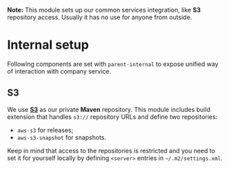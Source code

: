 <!---
# This file is part of the ChillDev-Parent.
#
# @license http://mit-license.org/ The MIT license
# @copyright 2018 © by Rafał Wrzeszcz - Wrzasq.pl.
-->

**Note:** This module sets up our common services integration, like **S3** repository access. Usually it has no use for
anyone from outside.

# Internal setup

Following components are set with `parent-internal` to expose unified way of interaction with company service.

## S3

We use [**S3**](https://aws.amazon.com/s3/) as our private **Maven** repository. This module includes build extension
that handles `s3://` repository URLs and define two repositories:

-   `aws-s3` for releases;
-   `aws-s3-snapshot` for snapshots.

Keep in mind that access to the repositories is restricted and you need to set it for yourself locally by defining
`<server>` entries in `~/.m2/settings.xml`.
